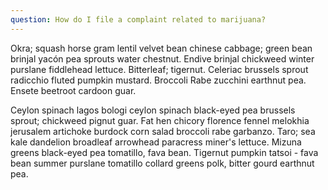 ```yaml
---
question: How do I file a complaint related to marijuana?
---
```

Okra; squash horse gram lentil velvet bean chinese cabbage; green bean brinjal yacón pea sprouts water chestnut. Endive brinjal chickweed winter purslane fiddlehead lettuce. Bitterleaf; tigernut. Celeriac brussels sprout radicchio fluted pumpkin mustard. Broccoli Rabe zucchini earthnut pea. Ensete beetroot cardoon guar.

Ceylon spinach lagos bologi ceylon spinach black-eyed pea brussels sprout; chickweed pignut guar. Fat hen chicory florence fennel melokhia jerusalem artichoke burdock corn salad broccoli rabe garbanzo. Taro; sea kale dandelion broadleaf arrowhead paracress miner's lettuce. Mizuna greens black-eyed pea tomatillo, fava bean. Tigernut pumpkin tatsoi - fava bean summer purslane tomatillo collard greens polk, bitter gourd earthnut pea. 